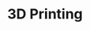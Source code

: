 ---
# This topic lives at
# https://digital.gov/topics/3d-printing

# Topic Title
title: "3D Printing"

# description — keep it short and clear
# summary: ""

# Weight
weight: 1

# For more information on managing topics,
# see https://github.com/GSA/digitalgov.gov/wiki/topics
---